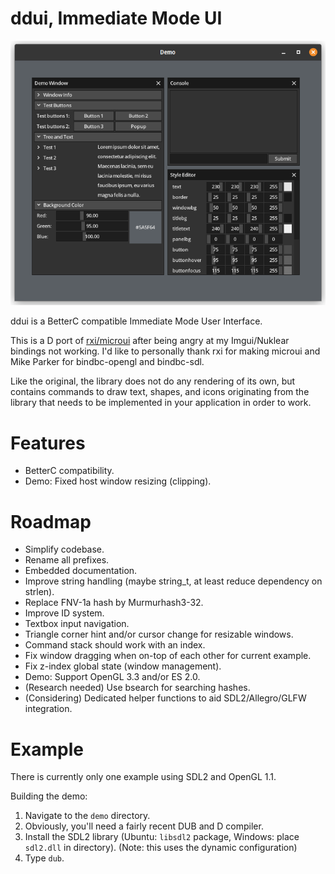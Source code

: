 # ddui, Immediate Mode UI

![demo](images/demo.png)

ddui is a BetterC compatible Immediate Mode User Interface.

This is a D port of [rxi/microui](https://github.com/rxi/microui) after being
angry at my Imgui/Nuklear bindings not working. I'd like to personally thank rxi
for making microui and Mike Parker for bindbc-opengl and bindbc-sdl.

Like the original, the library does not do any rendering of its own, but contains
commands to draw text, shapes, and icons originating from the library that needs
to be implemented in your application in order to work.

# Features

- BetterC compatibility.
- Demo: Fixed host window resizing (clipping).

# Roadmap

- Simplify codebase.
- Rename all prefixes.
- Embedded documentation.
- Improve string handling (maybe string_t, at least reduce dependency on strlen).
- Replace FNV-1a hash by Murmurhash3-32.
- Improve ID system.
- Textbox input navigation.
- Triangle corner hint and/or cursor change for resizable windows.
- Command stack should work with an index.
- Fix window dragging when on-top of each other for current example.
- Fix z-index global state (window management).
- Demo: Support OpenGL 3.3 and/or ES 2.0.
- (Research needed) Use bsearch for searching hashes.
- (Considering) Dedicated helper functions to aid SDL2/Allegro/GLFW integration.

# Example

There is currently only one example using SDL2 and OpenGL 1.1.

Building the demo:
1. Navigate to the `demo` directory.
2. Obviously, you'll need a fairly recent DUB and D compiler.
3. Install the SDL2 library (Ubuntu: `libsdl2` package, Windows: place `sdl2.dll` in directory). (Note: this uses the dynamic configuration)
4. Type `dub`.